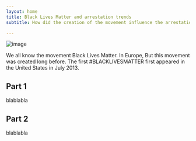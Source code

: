 ```yaml
---
layout: home
title: Black Lives Matter and arrestation trends
subtitle: How did the creation of the movement influence the arrestations ?

---
```

![image](/images/black-lives-matter.jpg)


We all know the movement Black Lives Matter. In Europe, 
But this movement was created long before. The first \#BLACKLIVESMATTER first appeared in the United States in July 2013. 

Part 1
---
blablabla

Part 2
---
blablabla

